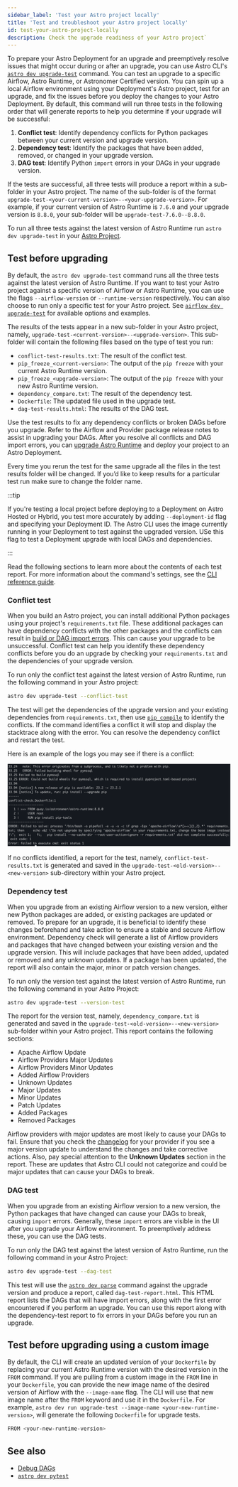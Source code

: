 ```yaml
---
sidebar_label: 'Test your Astro project locally'
title: 'Test and troubleshoot your Astro project locally'
id: test-your-astro-project-locally
description: Check the upgrade readiness of your Astro project`
---
```



To prepare your Astro Deployment for an upgrade and preemptively resolve issues that might occur during or after an upgrade, you can use Astro CLI's [`astro dev upgrade-test`](astro-dev-upgrade-test.md) command. You can test an upgrade to a specific Airflow, Astro Runtime, or Astronomer Certified version. You can spin up a local Airflow environment using your Deployment's Astro project, test for an upgrade, and fix the issues before you deploy the changes to your Astro Deployment. By default, this command will run three tests in the following order that will generate reports to help you determine if your upgrade will be successful:

1. **Conflict test**: Identify dependency conflicts for Python packages between your current version and upgrade version.
2. **Dependency test**: Identify the packages that have been added, removed, or changed in your upgrade version.
3. **DAG test**: Identify Python `import` errors in your DAGs in your upgrade version. 

If the tests are successful, all three tests will produce a report within a sub-folder in your Astro project. The name of the sub-folder is of the format `upgrade-test-<your-current-version>--<your-upgrade-version>`. For example, if your current version of Astro Runtime is `7.6.0` and your upgrade version is `8.8.0`, your sub-folder will be `upgrade-test-7.6.0--8.8.0`.

To run all three tests against the latest version of Astro Runtime run `astro dev upgrade-test` in your [Astro Project](get-started-cli.md#step-1-create-an-astro-project).

## Test before upgrading

By default, the `astro dev upgrade-test` command runs all the three tests against the latest version of Astro Runtime. If you want to test your Astro project against a specific version of Airflow or Astro Runtime, you can use the flags `--airflow-version` or `--runtime-version` respectively. You can also choose to run only a specific test for your Astro project. See [`airflow dev upgrade-test`](astro-dev-upgrade-test.md/#options) for available options and examples.

The results of the tests appear in a new sub-folder in your Astro project, namely, `upgrade-test-<current-version>--<upgrade-version>`. This sub-folder will contain the following files based on the type of test you run:

- `conflict-test-results.txt`: The result of the conflict test.
- `pip_freeze_<current-version>`: The output of the `pip freeze` with your current Astro Runtime version.
- `pip_freeze_<upgrade-version>`: The output of the `pip freeze` with your new Astro Runtime version.
- `dependency_compare.txt`: The result of the dependency test.
- `Dockerfile`: The updated file used in the upgrade test.
- `dag-test-results.html`: The results of the DAG test.

Use the test results to fix any dependency conflicts or broken DAGs before you upgrade. Refer to the Airflow and Provider package release notes to assist in upgrading your DAGs. After you resolve all conflicts and DAG import errors, you can [upgrade Astro Runtime](upgrade-runtime.md) and deploy your project to an Astro Deployment.

Every time you rerun the test for the same upgrade all the files in the test results folder will be changed. If you’d like to keep results for a particular test run make sure to change the folder name.

:::tip

If you're testing a local project before deploying to a Deployment on Astro Hosted or Hybrid, you test more accurately by adding  `--deployment-id` flag and specifying your Deployment ID. The Astro CLI uses the image currently running in your Deployment to test against the upgraded version. USe this flag to test a Deployment upgrade with local DAGs and dependencies.

:::

Read the following sections to learn more about the contents of each test report. For more information about the command's settings, see the [CLI reference guide](cli/astro-dev-upgrade-test.md).

### Conflict test

When you build an Astro project, you can install additional Python packages using your project's `requirements.txt` file. These additional packages can have dependency conflicts with the other packages and the conflicts can result in [build or DAG import errors](https://docs.astronomer.io/learn/debugging-dags.md#import-errors-due-to-dependency-conflicts). This can cause your upgrade to be unsuccessful. Conflict test can help you identify these dependency conflicts before you do an upgrade by checking your `requirements.txt` and the dependencies of your upgrade version.

To run only the conflict test against the latest version of Astro Runtime, run the following command in your Astro project:

```bash
astro dev upgrade-test --conflict-test
```

The test will get the dependencies of the upgrade version and your existing dependencies from `requirements.txt`, then use [`pip compile`](https://stackoverflow.com/questions/66751657/what-does-pip-compile-do-what-is-its-use-how-do-i-maintain-the-contents-of-my) to identify the conflicts. If the command identifies a conflict it will stop and display the stacktrace along with the error. You can resolve the dependency conflict and restart the test. 

Here is an example of the logs you may see if there is a conflict:

![Conflict error](../../static/img/docs/cli-upgrade-conflict-error.png)

If no conflicts identified, a report for the test, namely, `conflict-test-results.txt` is generated and saved in the `upgrade-test-<old-version>--<new-version>` sub-directory within your Astro project.

### Dependency test

When you upgrade from an existing Airflow version to a new version, either new Python packages are added, or existing packages are updated or removed. To prepare for an upgrade, it is beneficial to identify these changes beforehand and take action to ensure a stable and secure Airflow environment. Dependency check will generate a list of Airflow providers and packages that have changed between your existing version and the upgrade version. This will include packages that have been added, updated or removed and any unknown updates. If a package has been updated, the report will also contain the major, minor or patch version changes.

To run only the version test against the latest version of Astro Runtime, run the following command in your Astro Project:

```bash
astro dev upgrade-test --version-test
```

The report for the version test, namely, `dependency_compare.txt` is generated and saved in the `upgrade-test-<old-version>--<new-version>` sub-folder within your Astro project. This report contains the following sections:

- Apache Airflow Update
- Airflow Providers Major Updates
- Airflow Providers Minor Updates
- Added Airflow Providers
- Unknown Updates
- Major Updates
- Minor Updates
- Patch Updates
- Added Packages
- Removed Packages

Airflow providers with major updates are most likely to cause your DAGs to fail. Ensure that you check the [changelog](https://airflow.apache.org/docs/#providers-packagesdocsapache-airflow-providersindexhtml) for your provider if you see a major version update to understand the changes and take corrective actions. Also, pay special attention to the **Unknown Updates** section in the report. These are updates that Astro CLI could not categorize and could be major updates that can cause your DAGs to break.

### DAG test

When you upgrade from an existing Airflow version to a new version, the Python packages that have changed can cause your DAGs to break, causing `import` errors. Generally, these `import` errors are visible in the UI after you upgrade your Airflow environment. To preemptively address these, you can use the DAG tests. 

To run only the DAG test against the latest version of Astro Runtime, run the following command in your Astro Project: 

```bash
astro dev upgrade-test --dag-test
```

This test will use the [`astro dev parse`](./astro-dev-parse.md) command against the upgrade version and produce a report, called `dag-test-report.html`. This HTML report lists the DAGs that will have import errors, along with the first error encountered if you perform an upgrade. You can use this report along with the dependency-test report to fix errors in your DAGs before you run an upgrade.

## Test before upgrading using a custom image

By default, the CLI will create an updated version of your `Dockerfile` by replacing your current Astro Runtime version with the desired version in the `FROM` command. If you are pulling from a custom image in the `FROM` line in your `Dockerfile`, you can provide the new image name of the desired version of Airflow with the `--image-name` flag. The CLI will use that new image name after the `FROM` keyword and use it in the `Dockerfile`. For example, `astro dev run upgrade-test --image-name <your-new-runtime-version>`, will generate the following `Dockerfile` for upgrade tests.

```bash
FROM <your-new-runtime-version>
```

## See also

- [Debug DAGs](https://docs.astronomer.io/learn/debugging-dags.md)
- [`astro dev pytest`](./astro-dev-pytest.md)